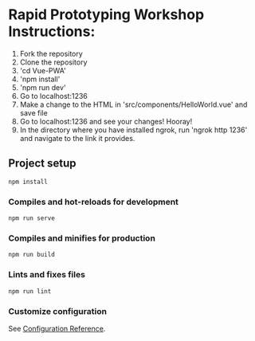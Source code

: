 # Rapid Prototyping Workshop Instructions:
1. Fork the repository
2. Clone the repository
3. 'cd Vue-PWA'
4. 'npm install'
5. 'npm run dev'
6. Go to localhost:1236
7. Make a change to the HTML in 'src/components/HelloWorld.vue' and save file
8. Go to localhost:1236 and see your changes! Hooray!
9. In the directory where you have installed ngrok, run 'ngrok http 1236' and navigate to the link it provides.

## Project setup
```
npm install
```

### Compiles and hot-reloads for development
```
npm run serve
```

### Compiles and minifies for production
```
npm run build
```

### Lints and fixes files
```
npm run lint
```

### Customize configuration
See [Configuration Reference](https://cli.vuejs.org/config/).
